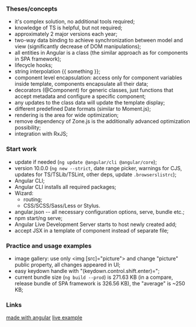 ### Theses/concepts

- it's complex solution, no additional tools required;
- knowledge of TS is helpful, but not required;
- approximately 2 major versions each year;
- two-way data binding to achieve synchronization between model and view (significantly decrease of DOM manipulations);
- all entities in Angular is a class (the similar approach as for components in SPA framework);
- lifecycle hooks;
- string interpolation {{ something }};
- component level encapsulation: access only for component variables inside template, components encapsulate all their data;
- decorators (@Component) for generic classes, just functions that accept metadata and configure a specific component;
- any updates to the class data will update the template display;
- different predefined Date formats (similar to Moment.js);
- rendering is the area for wide optimization;
- remove dependency of Zone.js is the additionally advanced optimization possibility;
- integration with RxJS;

### Start work

- update if needed (`ng update @angular/cli @angular/core`);
- version 10.0.0 (`ng new --strict`, date range picker, warnings for CJS, updates for TS/TSLib/TSLint, other deps, update `.browserslistrc`);
- Angular CLI;
- Angular CLI installs all required packages;
- Wizard:
    - routing;
    - CSS/SCSS/Sass/Less or Stylus.
- angular.json -- all necessary configuration options, serve, bundle etc.;
- npm start/ng serve;
- Angular Live Development Server starts to host newly created add;
- accept JSX in a template of component instead of separate file;

### Practice and usage examples

- image gallery: use only <img [src]="picture"> and change "picture" public property, all changes appeared in UI;
- easy keydown handle with "(keydown.control.shift.enter)=";
- current bundle size (`ng build --prod`) is 271.63 KB (in a compare, release bundle of SPA framework is 326.56 KB), the "average" is ~250 KB;

### Links

[made with angular](https://www.madewithangular.com/)
[live example](https://stackblitz.com/angular/nknyovevygv)
